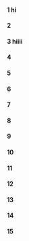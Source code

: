 #### 1 hi
#### 2
#### 3 hiiii
#### 4
#### 5
#### 6
#### 7
#### 8
#### 9
#### 10
#### 11
#### 12
#### 13
#### 14
#### 15